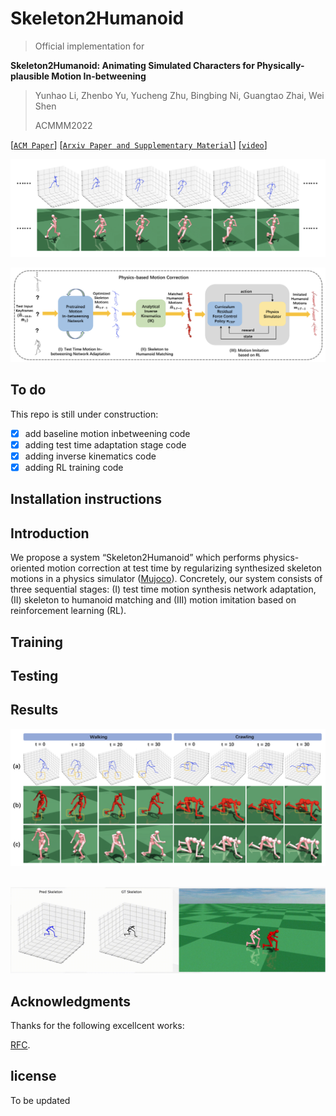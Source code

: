 # Skeleton2Humanoid

> Official implementation for 
> 
**Skeleton2Humanoid: Animating Simulated Characters for Physically-plausible Motion In-betweening**
> 
> Yunhao Li, Zhenbo Yu, Yucheng Zhu, Bingbing Ni, Guangtao Zhai, Wei Shen
> 
> ACMMM2022 

[[`ACM Paper`](https://dl.acm.org/doi/abs/10.1145/3503161.3548093)]
[[`Arxiv Paper and Supplementary Material`](https://arxiv.org/pdf/2210.04294.pdf)]
[[`video`](https://dl.acm.org/action/downloadSupplement?doi=10.1145%2F3503161.3548093&file=mm22-fp1428.mp4)]


![Skeleton2Humanoid](images/inbetween_sample.png)


![Skeleton2Humanoid](images/skeleton2humanoid.png)

## To do
This repo is still under construction: 
- [x] add baseline motion inbetweening code
- [x] adding test time adaptation stage code
- [x] adding inverse kinematics code
- [x] adding RL training code

## Installation instructions

## Introduction
We propose a system “Skeleton2Humanoid” which performs physics-oriented motion correction at test time by regularizing synthesized skeleton motions in a physics simulator ([Mujoco](http://www.mujoco.org/)). Concretely, our system consists of three sequential stages: (I) test time motion synthesis network adaptation, (II) skeleton to humanoid matching and (III) motion imitation based on reinforcement learning (RL).

## Training

## Testing

## Results
![Skeleton2Humanoid](images/results.png)

<div align="center">
    <img src="images/aiming motion.gif", width="800" alt><br>
</div>

<div align="center">
    <img src="images/walking.gif", width="800" alt><br>
</div>



<!-- <!<div align="center">
    <img src="images/aiming motion.gif", width="600" alt><br>
</div> --> 


## Acknowledgments
Thanks for the following excellcent works:

[RFC](https://github.com/Khrylx/RFC).



<!-- ## Citation
If you find our work useful in your research, please cite our paper [skeleton2humanoid](https://arxiv.org/pdf/2210.04294.pdf):
```
@inproceedings{li2022skeleton2humanoid,
  title={Skeleton2Humanoid: Animating Simulated Characters for Physically-plausible Motion In-betweening},
  author={Li, Yunhao and Yu, Zhenbo and Zhu, Yucheng and Ni, Bingbing and Zhai, Guangtao and Shen, Wei},
  booktitle={Proceedings of the 30th ACM International Conference on Multimedia},
  pages={1493--1502},
  year={2022}
} -->

## license
To be updated
